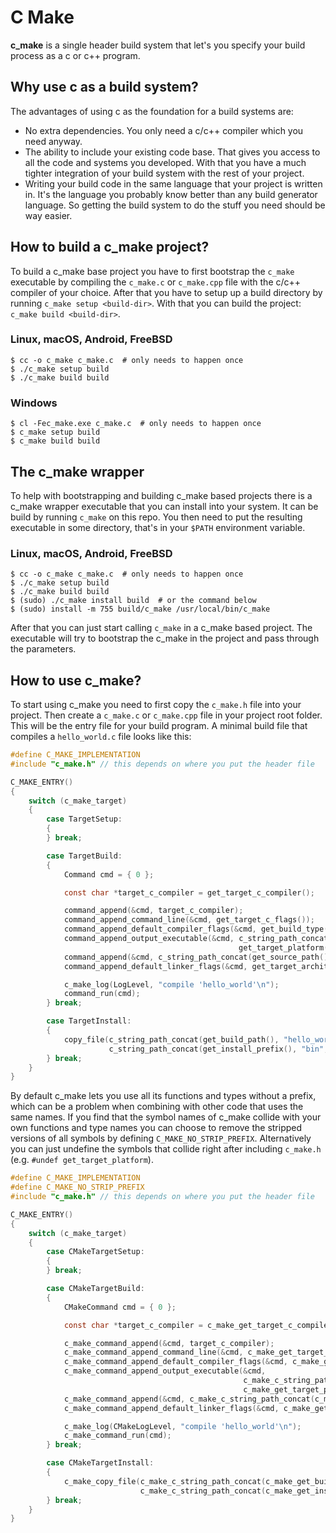 # C Make

**c_make** is a single header build system that let's you specify your build process
as a c or c++ program.

## Why use c as a build system?

The advantages of using c as the foundation for a build systems are:

  - No extra dependencies. You only need a c/c++ compiler which you need anyway.
  - The ability to include your existing code base. That gives you access to all the
    code and systems you developed. With that you have a much tighter integration of your
    build system with the rest of your project.
  - Writing your build code in the same language that your project is written in.
    It's the language you probably know better than any build generator language.
    So getting the build system to do the stuff you need should be way easier.

## How to build a c_make project?

To build a c_make base project you have to first bootstrap the `c_make` executable
by compiling the `c_make.c` or `c_make.cpp` file with the c/c++ compiler of your choice.
After that you have to setup up a build directory by running `c_make setup <build-dir>`.
With that you can build the project: `c_make build <build-dir>`.

### Linux, macOS, Android, FreeBSD

```shell
$ cc -o c_make c_make.c  # only needs to happen once
$ ./c_make setup build
$ ./c_make build build
```

### Windows

```shell
$ cl -Fec_make.exe c_make.c  # only needs to happen once
$ c_make setup build
$ c_make build build
```

## The c_make wrapper

To help with bootstrapping and building c_make based projects there is a c_make wrapper executable
that you can install into your system. It can be build by running `c_make` on this repo.
You then need to put the resulting executable in some directory, that's in your `$PATH` environment variable.

### Linux, macOS, Android, FreeBSD

```shell
$ cc -o c_make c_make.c  # only needs to happen once
$ ./c_make setup build
$ ./c_make build build
$ (sudo) ./c_make install build  # or the command below
$ (sudo) install -m 755 build/c_make /usr/local/bin/c_make
```

After that you can just start calling `c_make` in a c_make based project.
The executable will try to bootstrap the c_make in the project and pass through the parameters.

## How to use c_make?

To start using c_make you need to first copy the `c_make.h` file into your project.
Then create a `c_make.c` or `c_make.cpp` file in your project root folder. This will be
the entry file for your build program. A minimal build file that compiles
a `hello_world.c` file looks like this:

```c
#define C_MAKE_IMPLEMENTATION
#include "c_make.h" // this depends on where you put the header file

C_MAKE_ENTRY()
{
    switch (c_make_target)
    {
        case TargetSetup:
        {
        } break;

        case TargetBuild:
        {
            Command cmd = { 0 };

            const char *target_c_compiler = get_target_c_compiler();

            command_append(&cmd, target_c_compiler);
            command_append_command_line(&cmd, get_target_c_flags());
            command_append_default_compiler_flags(&cmd, get_build_type());
            command_append_output_executable(&cmd, c_string_path_concat(get_build_path(), "hello_world"),
                                                   get_target_platform());
            command_append(&cmd, c_string_path_concat(get_source_path(), "hello_world.c"));
            command_append_default_linker_flags(&cmd, get_target_architecture());

            c_make_log(LogLevel, "compile 'hello_world'\n");
            command_run(cmd);
        } break;

        case TargetInstall:
        {
            copy_file(c_string_path_concat(get_build_path(), "hello_world"),
                      c_string_path_concat(get_install_prefix(), "bin", "hello_world"));
        } break;
    }
}
```

By default c_make lets you use all its functions and types without a prefix, which can be
a problem when combining with other code that uses the same names.
If you find that the symbol names of c_make collide with your own functions and type names
you can choose to remove the stripped versions of all symbols by defining `C_MAKE_NO_STRIP_PREFIX`.
Alternatively you can just undefine the symbols that collide right after including `c_make.h`
(e.g. `#undef get_target_platform`).

```c
#define C_MAKE_IMPLEMENTATION
#define C_MAKE_NO_STRIP_PREFIX
#include "c_make.h" // this depends on where you put the header file

C_MAKE_ENTRY()
{
    switch (c_make_target)
    {
        case CMakeTargetSetup:
        {
        } break;

        case CMakeTargetBuild:
        {
            CMakeCommand cmd = { 0 };

            const char *target_c_compiler = c_make_get_target_c_compiler();

            c_make_command_append(&cmd, target_c_compiler);
            c_make_command_append_command_line(&cmd, c_make_get_target_c_flags());
            c_make_command_append_default_compiler_flags(&cmd, c_make_get_build_type());
            c_make_command_append_output_executable(&cmd,
                                                    c_make_c_string_path_concat(c_make_get_build_path(), "hello_world"),
                                                    c_make_get_target_platform());
            c_make_command_append(&cmd, c_make_c_string_path_concat(c_make_get_source_path(), "hello_world.c"));
            c_make_command_append_default_linker_flags(&cmd, c_make_get_target_architecture());

            c_make_log(CMakeLogLevel, "compile 'hello_world'\n");
            c_make_command_run(cmd);
        } break;

        case CMakeTargetInstall:
        {
            c_make_copy_file(c_make_c_string_path_concat(c_make_get_build_path(), "hello_world"),
                             c_make_c_string_path_concat(c_make_get_install_prefix(), "bin", "hello_world"));
        } break;
    }
}
```
